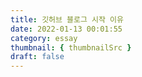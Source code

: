 ```yaml
---
title: 깃허브 블로그 시작 이유
date: 2022-01-13 00:01:55
category: essay
thumbnail: { thumbnailSrc }
draft: false
---
```


